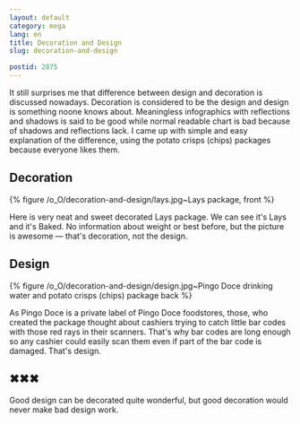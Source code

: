 ```yaml
---
layout: default
category: mega
lang: en
title: Decoration and Design
slug: decoration-and-design

postid: 2875
---
```

It still surprises me that difference between design and decoration is discussed nowadays. Decoration is considered to be the design and design is something noone knows about. Meaningless infographics with reflections and shadows is said to be good while normal readable chart is bad because of shadows and reflections lack. I came up with simple and easy explanation of the difference, using the potato crisps (chips) packages because everyone likes them.<!--more-->



## Decoration



{% figure /o_O/decoration-and-design/lays.jpg~Lays package, front %}


Here is very neat and sweet decorated Lays package. We can see it's Lays and it's Baked. No information about weight or best before, but the picture is awesome — that's decoration, not the design.



## Design



{% figure /o_O/decoration-and-design/design.jpg~Pingo Doce drinking water and potato crisps (chips) package back %}


As Pingo Doce is a private label  of Pingo Doce foodstores, those, who created the package thought about cashiers trying to catch little bar codes with those red rays in their scanners. That's why bar codes are long enough so any cashier could easily scan them even if part of the bar code is damaged. That's design.



## ✖✖✖

Good design can be decorated quite wonderful, but good decoration would never make bad design work.
